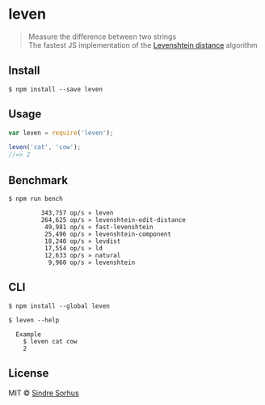 # leven

> Measure the difference between two strings  
> The fastest JS implementation of the [Levenshtein distance](http://en.wikipedia.org/wiki/Levenshtein_distance) algorithm

## Install

```text
$ npm install --save leven
```

## Usage

```javascript
var leven = require('leven');

leven('cat', 'cow');
//=> 2
```

## Benchmark

```text
$ npm run bench
```

```text
         343,757 op/s » leven
         264,625 op/s » levenshtein-edit-distance
          49,981 op/s » fast-levenshtein
          25,496 op/s » levenshtein-component
          18,240 op/s » levdist
          17,554 op/s » ld
          12,633 op/s » natural
           9,960 op/s » levenshtein
```

## CLI

```text
$ npm install --global leven
```

```text
$ leven --help

  Example
    $ leven cat cow
    2
```

## License

MIT © [Sindre Sorhus](http://sindresorhus.com)

